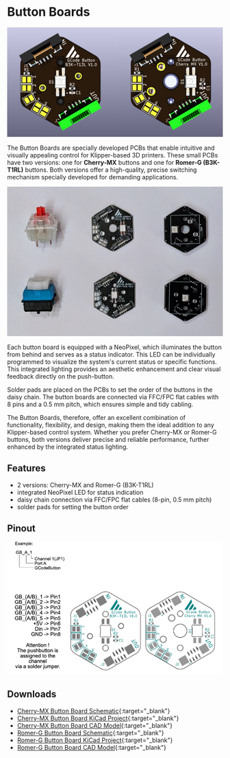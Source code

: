 # Button Boards

![Button Boards Rendering](../images/button-boards.png)

The Button Boards are specially developed PCBs that enable intuitive and visually appealing control for Klipper-based 3D
printers. These small PCBs have two versions: one for **Cherry-MX** buttons and one for **Romer-G (B3K-T1RL)** buttons.
Both versions offer a high-quality, precise switching mechanism specially developed for demanding applications.

![Button Boards](../images/button-boards.jpg)

Each button board is equipped with a NeoPixel, which illuminates the button from behind and serves as a status
indicator. This LED can be individually programmed to visualize the system's current status or specific functions.
This integrated lighting provides an aesthetic enhancement and clear visual feedback directly on the push-button.

Solder pads are placed on the PCBs to set the order of the buttons in the daisy chain. The button boards are connected
via FFC/FPC flat cables with 8 pins and a 0.5 mm pitch, which ensures simple and tidy cabling.

The Button Boards, therefore, offer an excellent combination of functionality, flexibility, and design, making them the
ideal addition to any Klipper-based control system. Whether you prefer Cherry-MX or Romer-G buttons, both versions
deliver precise and reliable performance, further enhanced by the integrated status lighting.

## Features
- 2 versions: Cherry-MX and Romer-G (B3K-T1RL)
- integrated NeoPixel LED for status indication
- daisy chain connection via FFC/FPC flat cables (8-pin, 0.5 mm pitch)
- solder pads for setting the button order

## Pinout
![Button Boards Pinout](../images/button-boards-pinout.png)

## Downloads
- [Cherry-MX Button Board Schematic](https://github.com/meteyou/klipper-gcode-buttons/blob/main/hardware/GCode_Buttons_Cherry_MX/Schematic/GCode_Buttons_Cherry_MX.pdf){:target="_blank"}
- [Cherry-MX Button Board KiCad Project](https://github.com/meteyou/klipper-gcode-buttons/blob/main/hardware/GCode_Buttons_Cherry_MX/){:target="_blank"}
- [Cherry-MX Button Board CAD Model](https://github.com/meteyou/klipper-gcode-buttons/blob/main/hardware/GCode_Buttons_Cherry_MX/CAD/GCode_Buttons_Cherry_MX_PCB.step){:target="_blank"}
- [Romer-G Button Board Schematic](https://github.com/meteyou/klipper-gcode-buttons/blob/main/hardware/GCode_Buttons_B3K-T13L/Schematic/GCode_Buttons_B3K-T13L.pdf){:target="_blank"}
- [Romer-G Button Board KiCad Project](https://github.com/meteyou/klipper-gcode-buttons/tree/main/hardware/GCode_Buttons_B3K-T13L){:target="_blank"}
- [Romer-G Button Board CAD Model](https://github.com/meteyou/klipper-gcode-buttons/blob/main/hardware/GCode_Buttons_B3K-T13L/CAD/GCode_Buttons_B3K-T13L_PCB.step){:target="_blank"}
